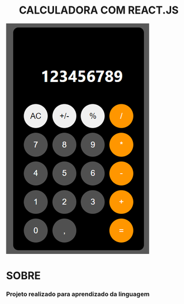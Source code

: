 <h1 align="center">CALCULADORA COM REACT.JS</h1>

<img src="./IMG_CALCULATOR_IPHONE.png" alt="" widht="90%">

<h1>SOBRE</h1>
<h3> Projeto realizado para aprendizado da linguagem</h3>